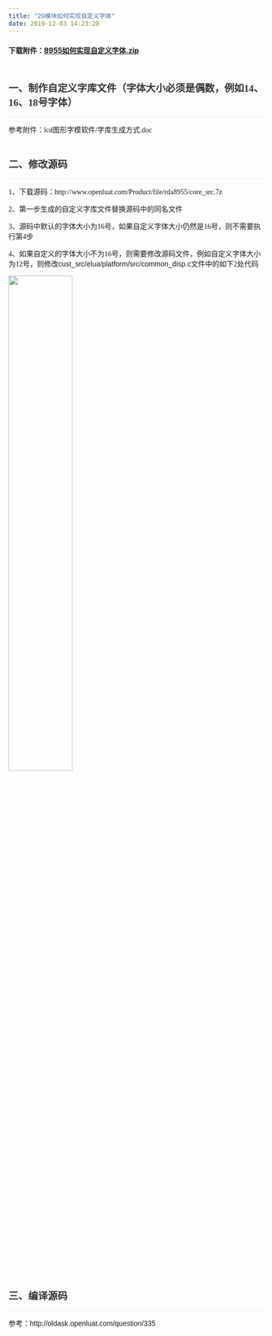```yaml
---
title: "2G模块如何实现自定义字体"
date: 2019-12-03 14:23:28
---
```


<h4><b>下载附件：<a href="http://openluat-luatcommunity.oss-cn-hangzhou.aliyuncs.com/attachment/20200609163800621_DnhT5U5F5de5f7cfcf7d1_8955如何实现自定义字体.zip">8955如何实现自定义字体.zip</a></b></h4><p><br></p><div style="border-top: none; border-right: none; border-left: none; border-image: initial; border-bottom: 1pt solid rgb(238, 238, 238); padding: 0cm 0cm 4pt; background-image: initial; background-position: initial; background-size: initial; background-repeat: initial; background-attachment: initial; background-origin: initial; background-clip: initial;">

<p class="MsoNormal" align="left" style="margin-bottom: 7.4pt; background-image: initial; background-position: initial; background-size: initial; background-repeat: initial; background-attachment: initial; background-origin: initial; background-clip: initial; word-break: break-all; border: none; padding: 0cm;"><a name="_Toc25142487"><b><span style="font-size:14.5pt;font-family:&quot;微软雅黑&quot;,&quot;sans-serif&quot;;
mso-ascii-font-family:inherit;mso-hansi-font-family:inherit;mso-bidi-font-family:
宋体;color:#333333;mso-font-kerning:18.0pt">一、</span></b></a><b><span style="font-size:14.5pt;font-family:
&quot;微软雅黑&quot;,&quot;sans-serif&quot;;mso-ascii-font-family:inherit;mso-hansi-font-family:inherit;
mso-bidi-font-family:宋体;color:#333333;mso-font-kerning:18.0pt">制作自定义字库文件（字体大小必须是偶数，例如14、16、18号字体）</span></b><b><span lang="EN-US" style="font-size:
14.5pt;font-family:&quot;inherit&quot;,&quot;serif&quot;;mso-fareast-font-family:微软雅黑;mso-bidi-font-family:
宋体;color:#333333;mso-font-kerning:18.0pt"><o:p></o:p></span></b></p>

</div><p class="MsoNormal" align="left" style="margin-bottom: 7.4pt; background-image: initial; background-position: initial; background-size: initial; background-repeat: initial; background-attachment: initial; background-origin: initial; background-clip: initial; word-break: break-all;"><span style="font-size:10.5pt;mso-bidi-font-size:11.0pt;
font-family:宋体;mso-ascii-font-family:Calibri;mso-ascii-theme-font:minor-latin;
mso-fareast-theme-font:minor-fareast;mso-hansi-font-family:Calibri;mso-hansi-theme-font:
minor-latin;mso-bidi-font-family:&quot;Times New Roman&quot;;mso-bidi-theme-font:minor-bidi;
mso-ansi-language:EN-US;mso-fareast-language:ZH-CN;mso-bidi-language:AR-SA">参考附件：</span><span lang="EN-US" style="font-size:10.5pt;mso-bidi-font-size:11.0pt;font-family:&quot;Calibri&quot;,&quot;sans-serif&quot;;
mso-ascii-theme-font:minor-latin;mso-fareast-font-family:宋体;mso-fareast-theme-font:
minor-fareast;mso-hansi-theme-font:minor-latin;mso-bidi-font-family:&quot;Times New Roman&quot;;
mso-bidi-theme-font:minor-bidi;mso-ansi-language:EN-US;mso-fareast-language:
ZH-CN;mso-bidi-language:AR-SA">lcd</span><span style="font-size:10.5pt;
mso-bidi-font-size:11.0pt;font-family:宋体;mso-ascii-font-family:Calibri;
mso-ascii-theme-font:minor-latin;mso-fareast-theme-font:minor-fareast;
mso-hansi-font-family:Calibri;mso-hansi-theme-font:minor-latin;mso-bidi-font-family:
&quot;Times New Roman&quot;;mso-bidi-theme-font:minor-bidi;mso-ansi-language:EN-US;
mso-fareast-language:ZH-CN;mso-bidi-language:AR-SA">图形字模软件</span><span lang="EN-US" style="font-size:10.5pt;mso-bidi-font-size:11.0pt;font-family:&quot;Calibri&quot;,&quot;sans-serif&quot;;
mso-ascii-theme-font:minor-latin;mso-fareast-font-family:宋体;mso-fareast-theme-font:
minor-fareast;mso-hansi-theme-font:minor-latin;mso-bidi-font-family:&quot;Times New Roman&quot;;
mso-bidi-theme-font:minor-bidi;mso-ansi-language:EN-US;mso-fareast-language:
ZH-CN;mso-bidi-language:AR-SA">/</span><span style="font-size:10.5pt;
mso-bidi-font-size:11.0pt;font-family:宋体;mso-ascii-font-family:Calibri;
mso-ascii-theme-font:minor-latin;mso-fareast-theme-font:minor-fareast;
mso-hansi-font-family:Calibri;mso-hansi-theme-font:minor-latin;mso-bidi-font-family:
&quot;Times New Roman&quot;;mso-bidi-theme-font:minor-bidi;mso-ansi-language:EN-US;
mso-fareast-language:ZH-CN;mso-bidi-language:AR-SA">字库生成方式</span><span lang="EN-US" style="font-size:10.5pt;mso-bidi-font-size:11.0pt;font-family:&quot;Calibri&quot;,&quot;sans-serif&quot;;
mso-ascii-theme-font:minor-latin;mso-fareast-font-family:宋体;mso-fareast-theme-font:
minor-fareast;mso-hansi-theme-font:minor-latin;mso-bidi-font-family:&quot;Times New Roman&quot;;
mso-bidi-theme-font:minor-bidi;mso-ansi-language:EN-US;mso-fareast-language:
ZH-CN;mso-bidi-language:AR-SA">.doc</span></p><p class="MsoNormal" align="left" style="margin-bottom: 7.4pt; background-image: initial; background-position: initial; background-size: initial; background-repeat: initial; background-attachment: initial; background-origin: initial; background-clip: initial; word-break: break-all;"><span lang="EN-US" style="font-size:10.5pt;mso-bidi-font-size:11.0pt;font-family:&quot;Calibri&quot;,&quot;sans-serif&quot;;
mso-ascii-theme-font:minor-latin;mso-fareast-font-family:宋体;mso-fareast-theme-font:
minor-fareast;mso-hansi-theme-font:minor-latin;mso-bidi-font-family:&quot;Times New Roman&quot;;
mso-bidi-theme-font:minor-bidi;mso-ansi-language:EN-US;mso-fareast-language:
ZH-CN;mso-bidi-language:AR-SA"><br></span></p><div style="border-top: none; border-right: none; border-left: none; border-image: initial; border-bottom: 1pt solid rgb(238, 238, 238); padding: 0cm 0cm 4pt; background-image: initial; background-position: initial; background-size: initial; background-repeat: initial; background-attachment: initial; background-origin: initial; background-clip: initial;"><p class="MsoNormal" align="left" style="margin-bottom: 7.4pt; background-image: initial; background-position: initial; background-size: initial; background-repeat: initial; background-attachment: initial; background-origin: initial; background-clip: initial; word-break: break-all; border: none; padding: 0cm;"><a name="_Toc25142487"><span style="font-weight: 700;"><span style="font-size: 14.5pt; font-family: 微软雅黑, sans-serif; color: rgb(51, 51, 51);">二、</span></span></a><span style="font-weight: 700;"><span style="font-size: 14.5pt; font-family: 微软雅黑, sans-serif; color: rgb(51, 51, 51);">修改源码</span></span><span style="font-weight: 700;"><span lang="EN-US" style="font-size: 14.5pt; color: rgb(51, 51, 51);"><o:p></o:p></span></span></p></div><p class="MsoNormal" align="left" style="margin-bottom: 7.4pt; background-image: initial; background-position: initial; background-size: initial; background-repeat: initial; background-attachment: initial; background-origin: initial; background-clip: initial; word-break: break-all;"><span style="font-size: 10.5pt; font-family: 宋体;">1、下载源码：</span><font face="宋体">http://www.openluat.com/Product/file/rda8955/core_src.7z</font></p><p class="MsoNormal" align="left" style="margin-bottom: 7.4pt; background-image: initial; background-position: initial; background-size: initial; background-repeat: initial; background-attachment: initial; background-origin: initial; background-clip: initial; word-break: break-all;"><font face="宋体">2、第一步生成的自定义字库文件替换源码中的同名文件</font></p><p class="MsoNormal" align="left" style="margin-bottom: 7.4pt; background-image: initial; background-position: initial; background-size: initial; background-repeat: initial; background-attachment: initial; background-origin: initial; background-clip: initial; word-break: break-all;"><font face="宋体">3、源码中默认的字体大小为16号，如果自定义字体大小仍然是16号，则不需要执行第4步</font></p><p class="MsoNormal" align="left" style="margin-bottom: 7.4pt; background-image: initial; background-position: initial; background-size: initial; background-repeat: initial; background-attachment: initial; background-origin: initial; background-clip: initial; word-break: break-all;"><font face="宋体">4、如果自定义的字体大小不为16号，则需要修改源码文件，例如自定义字体大小为12号，则修改</font><span lang="EN-US" style="font-size: 10.5pt; font-family: Calibri, sans-serif;">cust_src/elua/platform/src/common_disp.c</span><span style="font-size: 10.5pt; font-family: 宋体;">文件中的如下2处代码</span></p><p class="MsoNormal" align="left" style="margin-bottom: 7.4pt; background-image: initial; background-position: initial; background-size: initial; background-repeat: initial; background-attachment: initial; background-origin: initial; background-clip: initial; word-break: break-all;"><img src="https://oldask.openluat.com/image/show/attachments-2019-12-U029Xpep5de5ff06a15a8.jpg" class="img-responsive" style="width: 50%;"><span lang="EN-US" style="font-size:10.5pt;mso-bidi-font-size:11.0pt;font-family:&quot;Calibri&quot;,&quot;sans-serif&quot;;
mso-ascii-theme-font:minor-latin;mso-fareast-font-family:宋体;mso-fareast-theme-font:
minor-fareast;mso-hansi-theme-font:minor-latin;mso-bidi-font-family:&quot;Times New Roman&quot;;
mso-bidi-theme-font:minor-bidi;mso-ansi-language:EN-US;mso-fareast-language:
ZH-CN;mso-bidi-language:AR-SA"><br></span></p><p class="MsoNormal" align="left" style="margin-bottom: 7.4pt; background-image: initial; background-position: initial; background-size: initial; background-repeat: initial; background-attachment: initial; background-origin: initial; background-clip: initial; word-break: break-all;"><span lang="EN-US" style="font-size:10.5pt;mso-bidi-font-size:11.0pt;font-family:&quot;Calibri&quot;,&quot;sans-serif&quot;;
mso-ascii-theme-font:minor-latin;mso-fareast-font-family:宋体;mso-fareast-theme-font:
minor-fareast;mso-hansi-theme-font:minor-latin;mso-bidi-font-family:&quot;Times New Roman&quot;;
mso-bidi-theme-font:minor-bidi;mso-ansi-language:EN-US;mso-fareast-language:
ZH-CN;mso-bidi-language:AR-SA"><br></span></p><div style="border-top: none; border-right: none; border-left: none; border-image: initial; border-bottom: 1pt solid rgb(238, 238, 238); padding: 0cm 0cm 4pt; background-image: initial; background-position: initial; background-size: initial; background-repeat: initial; background-attachment: initial; background-origin: initial; background-clip: initial;"><p class="MsoNormal" align="left" style="margin-bottom: 7.4pt; background-image: initial; background-position: initial; background-size: initial; background-repeat: initial; background-attachment: initial; background-origin: initial; background-clip: initial; word-break: break-all; border: none; padding: 0cm;"><a name="_Toc25142487"><span style="font-weight: 700;"><span style="font-size: 14.5pt; font-family: 微软雅黑, sans-serif; color: rgb(51, 51, 51);">三、编译</span></span></a><span style="font-weight: 700;"><span style="font-size: 14.5pt; font-family: 微软雅黑, sans-serif; color: rgb(51, 51, 51);">源码</span></span><span style="font-weight: 700;"><span lang="EN-US" style="font-size: 14.5pt; color: rgb(51, 51, 51);"><o:p></o:p></span></span></p></div><p class="MsoNormal" align="left" style="margin-bottom: 7.4pt; background-image: initial; background-position: initial; background-size: initial; background-repeat: initial; background-attachment: initial; background-origin: initial; background-clip: initial; word-break: break-all;"><font face="宋体">参考：</font><span style="font-family: Calibri, sans-serif; font-size: 10.5pt;">http://oldask.openluat.com/question/335</span></p><p class="MsoNormal" align="left" style="margin-bottom: 7.4pt; background-image: initial; background-position: initial; background-size: initial; background-repeat: initial; background-attachment: initial; background-origin: initial; background-clip: initial; word-break: break-all;"><span lang="EN-US" style="font-size:10.5pt;mso-bidi-font-size:11.0pt;font-family:&quot;Calibri&quot;,&quot;sans-serif&quot;;
mso-ascii-theme-font:minor-latin;mso-fareast-font-family:宋体;mso-fareast-theme-font:
minor-fareast;mso-hansi-theme-font:minor-latin;mso-bidi-font-family:&quot;Times New Roman&quot;;
mso-bidi-theme-font:minor-bidi;mso-ansi-language:EN-US;mso-fareast-language:
ZH-CN;mso-bidi-language:AR-SA"></span><br></p><p>

<br></p>
